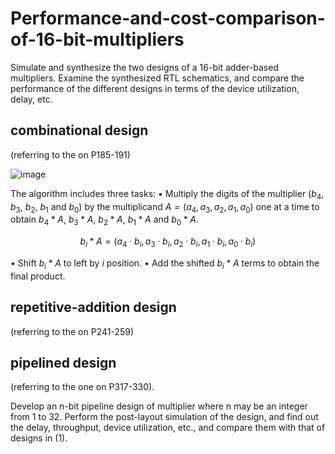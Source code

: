 # Performance-and-cost-comparison-of-16-bit-multipliers

Simulate and synthesize the two designs of a 16-bit adder-based multipliers. Examine the synthesized RTL schematics, and compare the performance of the different designs in terms of the device utilization, delay, etc.

## combinational design

(referring to the on P185-191)

![image](https://user-images.githubusercontent.com/117464811/236360282-7fe66911-e038-4cbf-93c1-578b1c004417.png)

The algorithm includes three tasks:
• Multiply the digits of the multiplier ($b_4$, $b_3$, $b_2$, $b_1$ and $b_0$) by the multiplicand $A = (a_4, a_3, a_2, a_1, a_0)$ one at a time to obtain $b_4 * A$, $b_3 * A$, $b_2 * A$, $b_1 * A$ and $b_0 * A$.

$$
b_i * A = (a_4 ⋅ b_i, a_3 ⋅ b_i, a_2 ⋅ b_i, a_1 ⋅ b_i, a_0 ⋅ b_i)
$$

• Shift $b_i * A$ to left by $i$ position.
• Add the shifted $b_i * A$ terms to obtain the final product.

## repetitive-addition design

(referring to the on P241-259)



## pipelined design

(referring to the one on P317-330).

Develop an n-bit pipeline design of multiplier where n may be an integer from 1 to 32. Perform the post-layout simulation of the design, and find out the delay, throughput, device utilization, etc., and compare them with that of designs in (1).
